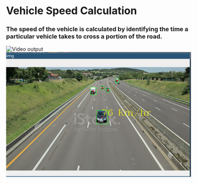 # Vehicle Speed Calculation

### The speed of the vehicle is calculated by identifying the time a particular vehicle takes to cross a  portion of the road.
![Video output](./output/output.GIF)
![Still Image](./output/output.png)
